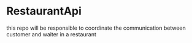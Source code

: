 # RestaurantApi
this repo will be responsible to coordinate the communication between customer and waiter in a restaurant